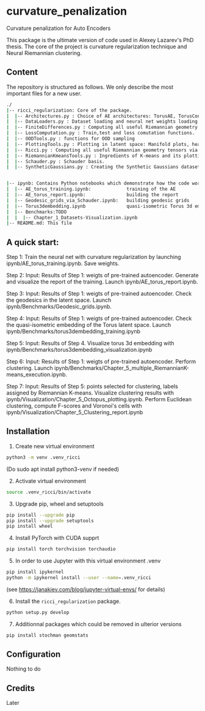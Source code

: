 # curvature_penalization
Curvature penalization for Auto Encoders

This package is the ultimate version of code used in Alexey Lazarev's PhD thesis. The core of the project is curvature regularization technique and Neural Riemannian clustering.

## Content

The repository is structured as follows. We only describe the most important files for a new user.
```bash
./
|-- ricci_regularization: Core of the package. 
|  |-- Architectures.py : Choice of AE architectures: TorusAE, TorusConvAE, etc.
|  |-- DataLoaders.py : Dataset loading and neural net weights loading.
|  |-- FiniteDifferences.py : Computing all useful Riemannian geometry tensors via Finite differences.
|  |-- LossComputation.py : Train,test and loss comutation functions.
|  |-- OODTools.py : functions for OOD sampling
|  |-- PlottingTools.py : Plotting in latent space: Manifold plots, heatmaps, etc..
|  |-- Ricci.py : Computing all useful Riemannian geometry tensors via Autograd
|  |-- RiemannianKmeansTools.py : Ingredients of K-means and its plotting.
|  |-- Schauder.py : Schauder basis.
|  |-- SyntheticGaussians.py : Creating the Synthetic Gaussians dataset


|-- ipynb: Contains Python notebooks which demonstrate how the code works. Most important files:
|  |-- AE_torus_training.ipynb:             training of the AE 
|  |-- AE_torus_report.ipynb:               building the report
|  |-- Geodesic_grids_via_Schauder.ipynb:   building geodesic grids
|  |-- Torus3dembedding.ipynb               quasi-isometric Torus 3d embedding
|  |-- Benchmarks:TODO
|  |  |-- Chapter_1_Datasets-Visualization.ipynb
|-- README.md: This file
```

## A quick start:

Step 1:
Train the neural net with curvature regularization by launching ipynb/AE_torus_training.ipynb. Save weights.

Step 2:
Input: Results of Step 1: weigts of pre-trained autoencoder.
Generate and visualize the report of the training. Launch ipynb/AE_torus_report.ipynb.

Step 3:
Input: Results of Step 1: weigts of pre-trained autoencoder.
Check the geodesics in the latent space. Launch ipynb/Benchmarks/Geodesic_grids.ipynb.

Step 4:
Input: Results of Step 1: weigts of pre-trained autoencoder.
Check the quasi-isometric embedding of the Torus latent space. Launch ipynb/Benchmarks/torus3dembedding_training.ipynb 

Step 5:
Input: Results of Step 4.
Visualize torus 3d embedding with ipynb/Benchmarks/torus3dembedding_visualization.ipynb

Step 6:
Input: Results of Step 1: weigts of pre-trained autoencoder.
Perform clustering. Launch ipynb/Benchmarks/Chapter_5_multiple_RiemannianK-means_execution.ipynb.

Step 7:
Input: Results of Step 5: points selected for clustering, labels assigned by Riemannian K-means. 
Visualize clustering results with ipynb/Visualization/Chapter_5_Octopus_plotting.ipynb. Perform Euclidean clustering, compute F-scores and Voronoi's cells with ipynb/Visualization/Chapter_5_Clustering_report.ipynb

## Installation

1. Create new virtual environment

```bash
python3 -m venv .venv_ricci
```

(Do
sudo apt install python3-venv
if needed)

2. Activate virtual environment

```bash
source .venv_ricci/bin/activate
```

3. Upgrade pip, wheel and setuptools 

```bash
pip install --upgrade pip
pip install --upgrade setuptools
pip install wheel
```

4. Install PyTorch with CUDA supprt

```bash
pip install torch torchvision torchaudio
```

5. In order to use Jupyter with this virtual environment .venv
```bash
pip install ipykernel
python -m ipykernel install --user --name=.venv_ricci
```
(see https://janakiev.com/blog/jupyter-virtual-envs/ for details)

6. Install the `ricci_regularization` package.

```bash
python setup.py develop
```

7. Additionnal packages which could be removed in ulterior versions
```bash
pip install stochman geomstats
```

## Configuration
Nothing to do

## Credits
Later
